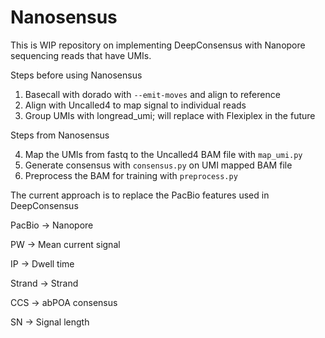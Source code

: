 # Nanosensus

This is WIP repository on implementing DeepConsensus with Nanopore sequencing reads that have UMIs.

Steps before using Nanosensus

1. Basecall with dorado with `--emit-moves` and align to reference
2. Align with Uncalled4 to map signal to individual reads
3. Group UMIs with longread_umi; will replace with Flexiplex in the future

Steps from Nanosensus

4. Map the UMIs from fastq to the Uncalled4 BAM file with `map_umi.py`
5. Generate consensus with `consensus.py` on UMI mapped BAM file
6. Preprocess the BAM for training with `preprocess.py`

The current approach is to replace the PacBio features used in DeepConsensus

PacBio -> Nanopore

PW -> Mean current signal

IP -> Dwell time

Strand -> Strand

CCS -> abPOA consensus

SN -> Signal length
